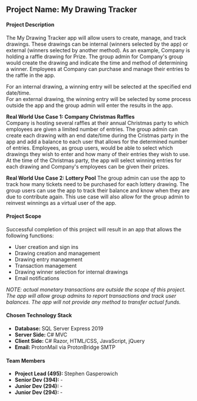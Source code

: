 <h2>Project Name: My Drawing Tracker</h2>

<h4>Project Description</h4>  
<p>
	The My Drawing Tracker app will allow users to create, manage, and track drawings. These drawings can be internal (winners selected by the app) or external (winners selected by another method). As an example, Company is holding a raffle drawing for Prize. The group admin for Company's group would create the drawing and indicate the time and method of determining a winner. Employees at Company can purchase and manage their entries to the raffle in the app. 
</p>
<p>
	For an internal drawing, a winning entry will be selected at the specified end date/time. <br />
	For an external drawing, the winning entry will be selected by some process outside the app and the group admin will enter the results in the app.
</p>
<p>
	<b>Real World Use Case 1: Company Christmas Raffles</b> <br />
	Company is hosting several raffles at their annual Christmas party to which employees are given a limited  number of entries. The group admin can create each drawing with an end date/time during the Cristmas party in the app and add a balance to each user that allows for the determined number of entries. Employees, as group users, would be able to select which drawings they wish to enter and how many of their  entries they wish to use. At the time of the Christmas party, the app will select winning entries for each  drawing and Company's employees can be given their prizes. 
</p>
<p>
	<b>Real World Use Case 2: Lottery Pool</b>
	The group admin can use the app to track how many tickets need to be purchased for each lottery drawing.
	The group users can use the app to track their balance and know when they are due to contribute again.
	This use case will also allow for the group admin to reinvest winnings as a virtual user of the app. 
</p>
<h4>Project Scope </h4>
	<p>
	Successful completion of this project will result in an app that allows the following functions: <br/ >
<ul>
	<li>User creation and sign ins</li>
	<li>Drawing creation and management</li>  
	<li>Drawing entry management</li>
	<li>Transaction management</li>
	<li>Drawing winner selection for internal drawings</li>
	<li>Email notifications</li>
</ul>
</p>
<p>
	<i>NOTE: actual monetary transactions are outside the scope of this project. The app will allow group admins to report transactions and track user balances. The app will not provide any method to transfer actual funds.</i>
</p>


<h4>Chosen Technology Stack</h4>
<ul>
	<li><b>Database: </b>SQL Server Express 2019</li>
	<li><b>Server Side: </b>C# MVC</li>
	<li><b>Client Side: </b>C# Razor, HTML/CSS, JavaScript, jQuery</li>
	<li><b>Email: </b>ProtonMail via ProtonBridge SMTP</li>
</ul>

<h4>Team Members</h4>
<ul>
	<li><b>Project Lead (495): </b> Stephen Gasperowich</li>
	<li><b>Senior Dev (394): </b> - </li>
	<li><b>Junior Dev (294): </b> - </li>
	<li><b>Junior Dev (294): </b> - </li> 
	</ul>
